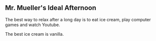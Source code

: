 ## Mr. Mueller's Ideal Afternoon

The best way to relax after a long day is to eat ice cream, play computer games and watch Youtube.

The best ice cream is vanilla.
